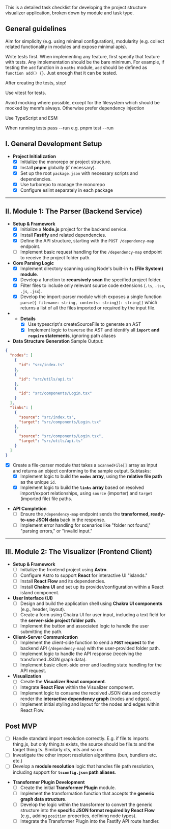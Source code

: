 This is a detailed task checklist for developing the project structure visualizer application, broken down by module and task type.

## General guidelines

Aim for simplicity (e.g. using minimal configuration), modularity (e.g. collect related functionality in modules and expose minimal apis).

Write tests first. When implementing any feature, first specify that feature with tests. Any implementation should be the bare minimum. For example, if testing the `add` function in a `maths` module, `add` should be defined as `function add() {}`. Just enough that it can be tested. 

After creating the tests, stop!

Use vitest for tests.

Avoid mocking where possible, except for the filesystem which should be mocked by memfs always. Otherwise prefer dependency injection

Use TypeScript and ESM

When running tests pass --run e.g. pnpm test --run

## I. General Development Setup

- **Project Initialization**
  - [x] Initialize the monorepo or project structure.
  - [x] Install **pnpm** globally (if necessary).
  - [x] Set up the root `package.json` with necessary scripts and dependencies.
  - [x] Use turborepo to manage the monorepo
  - [x] Configure eslint separately in each package

---

## II. Module 1: The Parser (Backend Service)

- **Setup & Framework**
  - [x] Initialize a **Node.js** project for the backend service.
  - [x] Install **Fastify** and related dependencies.
  - [x] Define the API structure, starting with the `POST /dependency-map` endpoint.
  - [ ] Implement basic request handling for the `/dependency-map` endpoint to receive the project folder path.
- **Core Parsing Logic**
  - [x] Implement directory scanning using Node's built-in **`fs` (File System) module**.
  - [x] Develop a function to **recursively scan** the specified project folder.
  - [x] Filter files to include only relevant source code extensions (`.ts`, `.tsx`, `.js`, `.jsx`).
  - [x] Develop the import-parser module which exposes a single function `parse({ filename: string, contents: string}): string[]` which returns a list of all the files imported or required by the input file.
- - **Details**
    - [x] Use typescript's createSourceFile to generate an AST
    - [x] Implement logic to traverse the AST and identify all **`import` and `require` statements**, ignoring path aliases
- **Data Structure Generation**
Sample Output:

```json
{
  "nodes": [
    {
      "id": "src/index.ts"
    },
    {
      "id": "src/utils/api.ts"
    },
    {
      "id": "src/components/Login.tsx"
    }
  ],
  "links": [
    {
      "source": "src/index.ts",
      "target": "src/components/Login.tsx"
    },
    {
      "source": "src/components/Login.tsx",
      "target": "src/utils/api.ts"
    }
  ]
}
```
  - [x] Create a file-parser module that takes a `ScannedFile[]` array as input and returns an object conforming to the sample output. Subtasks:
    - [x] Implement logic to build the **`nodes` array**, using the **relative file path** as the unique `id`.
    - [x] Implement logic to build the **`links` array** based on resolved import/export relationships, using `source` (importer) and `target` (imported file) file paths.

- **API Completion**
  - [ ] Ensure the `/dependency-map` endpoint sends the **transformed, ready-to-use JSON data** back in the response.
  - [ ] Implement error handling for scenarios like "folder not found," "parsing errors," or "invalid input."

---

## III. Module 2: The Visualizer (Frontend Client)

- **Setup & Framework**
  - [ ] Initialize the frontend project using **Astro**.
  - [ ] Configure Astro to support **React** for interactive UI "islands."
  - [ ] Install **React Flow** and its dependencies.
  - [ ] Install **Chakra UI** and set up its provider/configuration within a React island component.
- **User Interface (UI)**
  - [ ] Design and build the application shell using **Chakra UI components** (e.g., header, layout).
  - [ ] Create a form using Chakra UI for user input, including a text field for the **server-side project folder path**.
  - [ ] Implement the button and associated logic to handle the user submitting the path.
- **Client-Server Communication**
  - [ ] Implement the client-side function to send a **`POST` request** to the backend API (`/dependency-map`) with the user-provided folder path.
  - [ ] Implement logic to handle the API response (receiving the transformed JSON graph data).
  - [ ] Implement basic client-side error and loading state handling for the API request.
- **Visualization**
  - [ ] Create the **Visualizer React component**.
  - [ ] Integrate **React Flow** within the Visualizer component.
  - [ ] Implement logic to consume the received JSON data and correctly render the **interactive dependency graph** (nodes and edges).
  - [ ] Implement initial styling and layout for the nodes and edges within React Flow.

## Post MVP

- [ ] Handle standard import resolution correctly. E.g. if file.ts imports thing.js, but only thing.ts exists, the source should be file.ts and the target thing.ts. Similarly cts, mts and so on.
- [ ] Investigate the other import resolution algorithms (bun, bundlers etc. etc.)
- [ ] Develop a **module resolution** logic that handles file path resolution, including support for **`tsconfig.json` path aliases**.

- **Transformer Plugin Development**
  - [ ] Create the initial **Transformer Plugin** module.
  - [ ] Implement the transformation function that accepts the **generic graph data structure**.
  - [ ] Develop the logic within the transformer to convert the generic structure into the **specific JSON format required by React Flow** (e.g., adding `position` properties, defining node types).
  - [ ] Integrate the Transformer Plugin into the Fastify API route handler.